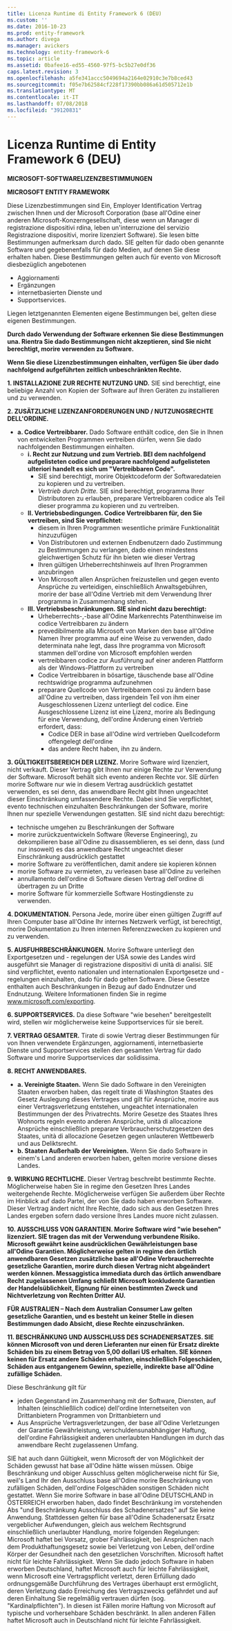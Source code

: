 ```yaml
---
title: Licenza Runtime di Entity Framework 6 (DEU)
ms.custom: ''
ms.date: 2016-10-23
ms.prod: entity-framework
ms.author: divega
ms.manager: avickers
ms.technology: entity-framework-6
ms.topic: article
ms.assetid: 0bafee16-ed55-4560-97f5-bc5b27e0df36
caps.latest.revision: 3
ms.openlocfilehash: a5fe341accc5049694a2164e02910c3e7b8ced43
ms.sourcegitcommit: f05e7b62584cf228f17390bb086a61d505712e1b
ms.translationtype: MT
ms.contentlocale: it-IT
ms.lasthandoff: 07/08/2018
ms.locfileid: "39120831"
---
```

# <a name="entity-framework-6-runtime-license-deu"></a>Licenza Runtime di Entity Framework 6 (DEU)
**MICROSOFT-SOFTWARELIZENZBESTIMMUNGEN**

**MICROSOFT ENTITY FRAMEWORK**

Diese Lizenzbestimmungen sind Ein, Employer Identification Vertrag zwischen Ihnen und der Microsoft Corporation (base all'Odine einer anderen Microsoft-Konzerngesellschaft, diese wenn un Manager di registrazione dispositivi rdina, leben un'interruzione del servizio Registrazione dispositivi, morire lizenziert Software). Sie lesen bitte Bestimmungen aufmerksam durch dado. SIE gelten für dado oben genannte Software und gegebenenfalls für dado Medien, auf denen Sie diese erhalten haben. Diese Bestimmungen gelten auch für evento von Microsoft diesbezüglich angebotenen

-   Aggiornamenti
-   Ergänzungen
-   internetbasierten Dienste und
-   Supportservices.

Liegen letztgenannten Elementen eigene Bestimmungen bei, gelten diese eigenen Bestimmungen.

**Durch dado Verwendung der Software erkennen Sie diese Bestimmungen una. Rientra Sie dado Bestimmungen nicht akzeptieren, sind Sie nicht berechtigt, morire verwenden zu Software.**

**Wenn Sie diese Lizenzbestimmungen einhalten, verfügen Sie über dado nachfolgend aufgeführten zeitlich unbeschränkten Rechte.**

**1.    INSTALLAZIONE ZUR RECHTE NUTZUNG UND.** SIE sind berechtigt, eine beliebige Anzahl von Kopien der Software auf Ihren Geräten zu installieren und zu verwenden.

**2.    ZUSÄTZLICHE LIZENZANFORDERUNGEN UND / NUTZUNGSRECHTE DELL'ORDINE.**

-   **a.    Codice Vertreibbarer.** Dado Software enthält codice, den Sie in Ihnen von entwickelten Programmen vertreiben dürfen, wenn Sie dado nachfolgenden Bestimmungen einhalten.
    -   **i.      Recht zur Nutzung und zum Vertrieb. BEI dem nachfolgend aufgelisteten codice und preparare nachfolgend aufgelisteten ulteriori handelt es sich um "Vertreibbaren Code".**
        -   SIE sind berechtigt, morire Objektcodeform der Softwaredateien zu kopieren und zu vertreiben.
        -   *Vertrieb durch Dritte.* SIE sind berechtigt, programma Ihrer Distributoren zu erlauben, preparare Vertreibbaren codice als Teil dieser programma zu kopieren und zu vertreiben.
    -   **II.    Vertriebsbedingungen. Codice Vertreibbaren für, den Sie vertreiben, sind Sie verpflichtet:**
        -   diesem in Ihren Programmen wesentliche primäre Funktionalität hinzuzufügen
        -   Von Distributoren und externen Endbenutzern dado Zustimmung zu Bestimmungen zu verlangen, dado einen mindestens gleichwertigen Schutz für ihn bieten wie dieser Vertrag
        -   Ihren gültigen Urheberrechtshinweis auf Ihren Programmen anzubringen
        -   Von Microsoft allen Ansprüchen freizustellen und gegen evento Ansprüche zu verteidigen, einschließlich Anwaltsgebühren, morire der base all'Odine Vertrieb mit dem Verwendung Ihrer programma in Zusammenhang stehen.
    -   **III.   Vertriebsbeschränkungen. SIE sind nicht dazu berechtigt:**
        -   Urheberrechts-,-base all'Odine Markenrechts Patenthinweise im codice Vertreibbaren zu ändern
        -   prevedibilmente alla Microsoft von Marken den base all'Odine Namen Ihrer programma auf eine Weise zu verwenden, dado determinata nahe legt, dass Ihre programma von Microsoft stammen dell'ordine von Microsoft empfohlen werden
        -   vertreibbaren codice zur Ausführung auf einer anderen Plattform als der Windows-Plattform zu vertreiben
        -   Codice Vertreibbaren in bösartige, täuschende base all'Odine rechtswidrige programma aufzunehmen
        -   preparare Quellcode von Vertreibbarem così zu ändern base all'Odine zu vertreiben, dass irgendein Teil von ihm einer Ausgeschlossenen Lizenz unterliegt del codice. Eine Ausgeschlossene Lizenz ist eine Lizenz, morire als Bedingung für eine Verwendung, dell'ordine Änderung einen Vertrieb erfordert, dass:
            -   Codice DER in base all'Odine wird vertrieben Quellcodeform offengelegt dell'ordine
            -   das andere Recht haben, ihn zu ändern.

**3.    GÜLTIGKEITSBEREICH DER LIZENZ.** Morire Software wird lizenziert, nicht verkauft. Dieser Vertrag gibt Ihnen nur einige Rechte zur Verwendung der Software. Microsoft behält sich evento anderen Rechte vor. SIE dürfen morire Software nur wie in diesem Vertrag ausdrücklich gestattet verwenden, es sei denn, das anwendbare Recht gibt Ihnen ungeachtet dieser Einschränkung umfassendere Rechte. Dabei sind Sie verpflichtet, evento technischen einzuhalten Beschränkungen der Software, morire Ihnen nur spezielle Verwendungen gestatten. SIE sind nicht dazu berechtigt:

-   technische umgehen zu Beschränkungen der Software
-   morire zurückzuentwickeln Software (Reverse Engineering), zu dekompilieren base all'Odine zu disassemblieren, es sei denn, dass (und nur insoweit) es das anwendbare Recht ungeachtet dieser Einschränkung ausdrücklich gestattet
-   morire Software zu veröffentlichen, damit andere sie kopieren können
-   morire Software zu vermieten, zu verleasen base all'Odine zu verleihen
-   annullamento dell'ordine di Software diesen Vertrag dell'ordine di übertragen zu un Dritte
-   morire Software für kommerzielle Software Hostingdienste zu verwenden.

**4.    DOKUMENTATION.** Persona Jede, morire über einen gültigen Zugriff auf Ihren Computer base all'Odine Ihr internes Netzwerk verfügt, ist berechtigt, morire Dokumentation zu Ihren internen Referenzzwecken zu kopieren und zu verwenden.

**5.    AUSFUHRBESCHRÄNKUNGEN.** Morire Software unterliegt den Exportgesetzen und - regelungen der USA sowie des Landes wird ausgeführt sie Manager di registrazione dispositivi di unità di analisi. SIE sind verpflichtet, evento nationalen und internationalen Exportgesetze und - regelungen einzuhalten, dado für dado gelten Software. Diese Gesetze enthalten auch Beschränkungen in Bezug auf dado Endnutzer und Endnutzung. Weitere Informationen finden Sie in regime www.microsoft.com/exporting.

**6.    SUPPORTSERVICES.** Da diese Software "wie besehen" bereitgestellt wird, stellen wir möglicherweise keine Supportservices für sie bereit.

**7.    VERTRAG GESAMTER.** Tirate di sowie Vertrag dieser Bestimmungen für von Ihnen verwendete Ergänzungen, aggiornamenti, internetbasierte Dienste und Supportservices stellen den gesamten Vertrag für dado Software und morire Supportservices dar solidissima.

**8.    RECHT ANWENDBARES.**

-   **a.    Vereinigte Staaten.** Wenn Sie dado Software in den Vereinigten Staaten erworben haben, das regelt tirate di Washington Staates des Gesetz Auslegung dieses Vertrages und gilt für Ansprüche, morire aus einer Vertragsverletzung entstehen, ungeachtet internationalen Bestimmungen der des Privatrechts. Morire Gesetze des Staates Ihres Wohnorts regeln evento anderen Ansprüche, unità di allocazione Ansprüche einschließlich preparare Verbraucherschutzgesetzen des Staates, unità di allocazione Gesetzen gegen unlauteren Wettbewerb und aus Deliktsrecht.
-   **b.    Staaten Außerhalb der Vereinigten.** Wenn Sie dado Software in einem's Land anderen erworben haben, gelten morire versione dieses Landes.

**9.    WIRKUNG RECHTLICHE.** Dieser Vertrag beschreibt bestimmte Rechte. Möglicherweise haben Sie in regime den Gesetzen Ihres Landes weitergehende Rechte. Möglicherweise verfügen Sie außerdem über Rechte im Hinblick auf dado Partei, der von Sie dado haben erworben Software. Dieser Vertrag ändert nicht Ihre Rechte, dado sich aus den Gesetzen Ihres Landes ergeben sofern dado versione Ihres Landes muore nicht zulassen.

**10.  AUSSCHLUSS VON GARANTIEN. Morire Software wird "wie besehen" lizenziert. SIE tragen das mit der Verwendung verbundene Risiko. Microsoft gewährt keine ausdrücklichen Gewährleistungen base all'Odine Garantien. Möglicherweise gelten in regime den örtlich anwendbaren Gesetzen zusätzliche base all'Odine Verbraucherrechte gesetzliche Garantien, morire durch diesen Vertrag nicht abgeändert werden können. Messaggistica immediata durch das örtlich anwendbare Recht zugelassenen Umfang schließt Microsoft konkludente Garantien der Handelsüblichkeit, Eignung für einen bestimmten Zweck und Nichtverletzung von Rechten Dritter AU.**

**FÜR AUSTRALIEN – Nach dem Australian Consumer Law gelten gesetzliche Garantien, und es besteht un keiner Stelle in diesen Bestimmungen dado Absicht, diese Rechte einzuschränken.**

**11.  BESCHRÄNKUNG UND AUSSCHLUSS DES SCHADENERSATZES. SIE können Microsoft von und deren Lieferanten nur einen für Ersatz direkte Schäden bis zu einem Betrag von 5,00 dollari US erhalten. SIE können keinen für Ersatz andere Schäden erhalten, einschließlich Folgeschäden, Schäden aus entgangenem Gewinn, spezielle, indirekte base all'Odine zufällige Schäden.**

Diese Beschränkung gilt für

-   jeden Gegenstand im Zusammenhang mit der Software, Diensten, auf Inhalten (einschließlich codice) dell'ordine Internetseiten von Drittanbietern Programmen von Drittanbietern und
-   Aus Ansprüche Vertragsverletzungen, der base all'Odine Verletzungen der Garantie Gewährleistung, verschuldensunabhängiger Haftung, dell'ordine Fahrlässigkeit anderen unerlaubten Handlungen im durch das anwendbare Recht zugelassenen Umfang.

SIE hat auch dann Gültigkeit, wenn Microsoft der von Möglichkeit der Schäden gewusst hat base all'Odine hätte wissen müssen. Obige Beschränkung und obiger Ausschluss gelten möglicherweise nicht für Sie, weil's Land Ihr den Ausschluss base all'Odine morire Beschränkung von zufälligen Schäden, dell'ordine Folgeschäden sonstigen Schäden nicht gestattet. Wenn Sie morire Software in base all'Odine DEUTSCHLAND in ÖSTERREICH erworben haben, dado findet Beschränkung im vorstehenden Abs "und Beschränkung Ausschluss des Schadenersatzes" auf Sie keine Anwendung. Stattdessen gelten für base all'Odine Schadenersatz Ersatz vergeblicher Aufwendungen, gleich aus welchem Rechtsgrund einschließlich unerlaubter Handlung, morire folgenden Regelungen: Microsoft haftet bei Vorsatz, grober Fahrlässigkeit, bei Ansprüchen nach dem Produkthaftungsgesetz sowie bei Verletzung von Leben, dell'ordine Körper der Gesundheit nach den gesetzlichen Vorschriften. Microsoft haftet nicht für leichte Fahrlässigkeit. Wenn Sie dado jedoch Software in haben erworben Deutschland, haftet Microsoft auch für leichte Fahrlässigkeit, wenn Microsoft eine Vertragspflicht verletzt, deren Erfüllung dado ordnungsgemäße Durchführung des Vertrages überhaupt erst ermöglicht, deren Verletzung dado Erreichung des Vertragszwecks gefährdet und auf deren Einhaltung Sie regelmäßig vertrauen dürfen (sog. "Kardinalpflichten"). In diesen ist Fällen morire Haftung von Microsoft auf typische und vorhersehbare Schäden beschränkt. In allen anderen Fällen haftet Microsoft auch in Deutschland nicht für leichte Fahrlässigkeit.
